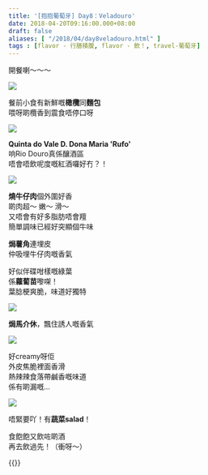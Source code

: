 ```yaml
---
title: '[抱抱葡萄牙] Day8：Veladouro'
date: 2018-04-20T09:16:00.000+08:00
draft: false
aliases: [ "/2018/04/day8veladouro.html" ]
tags : [flavor - 行膳積腹, flavor - 飲！, travel-葡萄牙]
---
```


開餐喇～～～  

![](/images/portugal8c1.jpg)

餐前小食有新鮮嘅**橄欖**同**麵包**  
喂呀啲欖香到震食唔停口呀  

![](/images/portugal8c2.jpg)

**Quinta do Vale D. Dona Maria 'Rufo'**  
响Rio Douro真係釀酒區  
唔會唔飲呢度嘅紅酒囉好冇？！  

![](/images/portugal8c.jpg)

**燒牛仔肉**個外圍好香  
啲肉超～ 嫩～ 滑～  
又唔會有好多脂肪唔會羶  
簡單調味已經好突顯個牛味  
  
**焗薯角**連埋皮  
仲吸埋牛仔肉嘅香氣  
  
好似伴碟咁樣嘅綠葉  
係**蘿蔔苗**嚟㗎！  
葉腍梗爽脆，味道好獨特  

![](/images/portugal8c3.jpg)

**焗馬介休**，飄住誘人嘅香氣  

![](/images/portugal8c4.jpg)

好creamy呀佢  
外皮焦脆裡面香滑  
熱辣辣食落帶鹹香嘅味道  
係有啲漏嘅...  

![](/images/portugal8c5.jpg)

唔緊要吖！有**蔬菜salad**！  
  
食飽飽又飲咗啲酒  
再去飲過先！（衝呀～）  


{{<portugal>}}  
